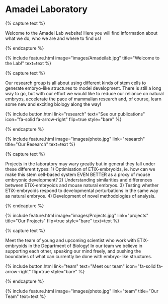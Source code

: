 ---
---

# Amadei Laboratory

{% capture text %}

Welcome to the Amadei Lab website! Here you will find information about what we do, who we are and where to find us!

{% endcapture %}

{%
  include feature.html
  image="images/Amadeilab.jpg"
  title="Welcome to the Lab!"
  text=text
%}

{% capture text %}

Our research group is all about using different kinds of stem cells to generate embryo-like structures to model development. There is still a long way to go, but with our effort we would like to reduce our reliance on natural embryos, accelerate the pace of mammalian research and, of course, learn some new and exciting biology along the way!

{%
  include button.html
  link="research"
  text="See our publications"
  icon="fa-solid fa-arrow-right"
  flip=true
  style="bare"
%}

{% endcapture %}

{%
  include feature.html
  image="images/photo.jpg"
  link="research"
  title="Our Research"
  text=text
%}

{% capture text %}

Projects in the laboratory may wary greatly but in general they fall under these different types: 1) Optimisation of ETiX-embryoids, ie. how can we make this stem cell-based system EVEN BETTER as a proxy of mouse embryonic development? 2) Understanding similarities and differences between ETiX-embryoids and mouse natural embryos. 3) Testing whether ETiX-embryoids respond to developmental perturbations in the same way as natural embryos. 4) Development of novel methodologies of analysis.

{% endcapture %}

{%
  include feature.html
  image="images/Projects.jpg"
  link="projects"
  title="Our Projects"
  flip=true
  style="bare"
  text=text
%}

{% capture text %}

Meet the team of young and upcoming scientist who work with ETiX-embryoids in the Department of Biology! In our team we believe in supporting each other, speaking our mind freely, and pushing the boundaries of what can currently be done with embryo-like structures.

{%
  include button.html
  link="team"
  text="Meet our team"
  icon="fa-solid fa-arrow-right"
  flip=true
  style="bare"
%}

{% endcapture %}

{%
  include feature.html
  image="images/photo.jpg"
  link="team"
  title="Our Team"
  text=text
%}
